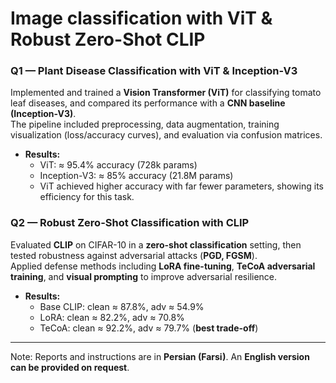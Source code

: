 # Image classification with ViT & Robust Zero-Shot CLIP
### Q1 — Plant Disease Classification with ViT & Inception-V3  
Implemented and trained a **Vision Transformer (ViT)** for classifying tomato leaf diseases, and compared its performance with a **CNN baseline (Inception-V3)**.  
The pipeline included preprocessing, data augmentation, training visualization (loss/accuracy curves), and evaluation via confusion matrices.  

- **Results:**  
  - ViT: ≈ 95.4% accuracy (728k params)  
  - Inception-V3: ≈ 85% accuracy (21.8M params)  
  - ViT achieved higher accuracy with far fewer parameters, showing its efficiency for this task.

### Q2 — Robust Zero-Shot Classification with CLIP  
Evaluated **CLIP** on CIFAR-10 in a **zero-shot classification** setting, then tested robustness against adversarial attacks (**PGD, FGSM**).  
Applied defense methods including **LoRA fine-tuning**, **TeCoA adversarial training**, and **visual prompting** to improve adversarial resilience.  
 
- **Results:**  
  - Base CLIP: clean ≈ 87.8%, adv ≈ 54.9%  
  - LoRA: clean ≈ 82.2%, adv ≈ 70.8%  
  - TeCoA: clean ≈ 92.2%, adv ≈ 79.7% (**best trade-off**)

---
Note: Reports and instructions are in **Persian (Farsi)**. An **English version can be provided on request**.
